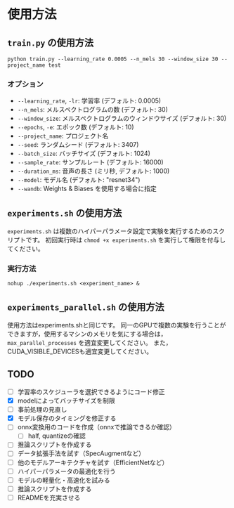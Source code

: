# 使用方法
## `train.py` の使用方法
`python train.py --learning_rate 0.0005 --n_mels 30 --window_size 30 --project_name test`

### オプション

- `--learning_rate`, `-lr`: 学習率 (デフォルト: 0.0005)
- `--n_mels`: メルスペクトログラムの数 (デフォルト: 30)
- `--window_size`: メルスペクトログラムのウィンドウサイズ (デフォルト: 30)
- `--epochs`, `-e`: エポック数 (デフォルト: 10)
- `--project_name`: プロジェクト名
- `--seed`: ランダムシード (デフォルト: 3407)
- `--batch_size`: バッチサイズ (デフォルト: 1024)
- `--sample_rate`: サンプルレート (デフォルト: 16000)
- `--duration_ms`: 音声の長さ (ミリ秒, デフォルト: 1000)
- `--model`: モデル名 (デフォルト: "resnet34")
- `--wandb`: Weights & Biases を使用する場合に指定

## `experiments.sh` の使用方法

`experiments.sh` は複数のハイパーパラメータ設定で実験を実行するためのスクリプトです。
初回実行時は `chmod +x experiments.sh` を実行して権限を付与してください。

### 実行方法
`nohup ./experiments.sh <experiment_name> &`

## `experiments_parallel.sh` の使用方法
使用方法はexperiments.shと同じです。
同一のGPUで複数の実験を行うことができますが，使用するマシンのメモリを気にする場合は，
`max_parallel_processes` を適宜変更してください。
また，CUDA_VISIBLE_DEVICESも適宜変更してください。

## TODO
- [ ] 学習率のスケジューラを選択できるようにコード修正
- [x] modelによってバッチサイズを制限
- [ ] 事前処理の見直し
- [x] モデル保存のタイミングを修正する
- [ ] onnx変換用のコードを作成（onnxで推論できるか確認）
  - [ ] half, quantizeの確認
- [ ] 推論スクリプトを作成する
- [ ] データ拡張手法を試す（SpecAugmentなど） 
- [ ] 他のモデルアーキテクチャを試す（EfficientNetなど）
- [ ] ハイパーパラメータの最適化を行う
- [ ] モデルの軽量化・高速化を試みる
- [ ] 推論スクリプトを作成する
- [ ] READMEを充実させる
